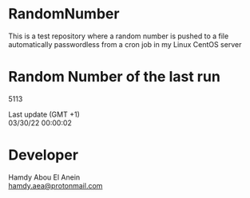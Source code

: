 # RandomNumber    
This is a test repository where a random number is pushed to a file automatically passwordless from a cron job in my Linux CentOS server    
# Random Number of the last run   
5113
      
Last update (GMT +1)    
03/30/22 00:00:02
# Developer    
Hamdy Abou El Anein   
hamdy.aea@protonmail.com
